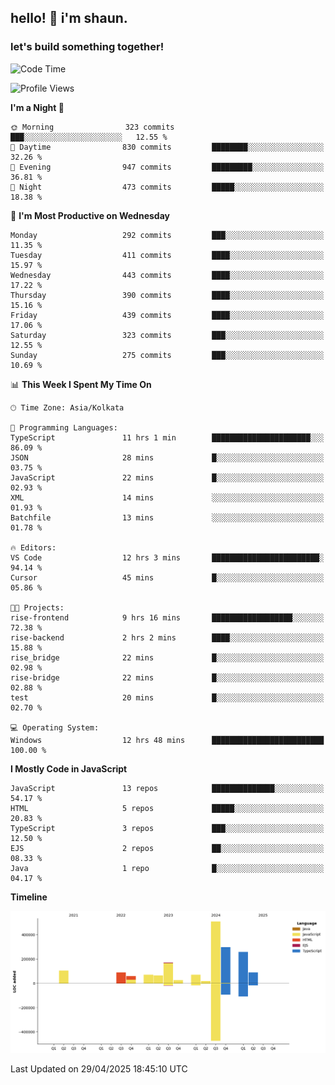 ## hello! 👋 i'm shaun. 
### let's build something together!
<!--START_SECTION:waka-->
![Code Time](http://img.shields.io/badge/Code%20Time-166%20hrs%2026%20mins-blue)

![Profile Views](http://img.shields.io/badge/Profile%20Views-0-blue)

**I'm a Night 🦉** 

```text
🌞 Morning                323 commits         ███░░░░░░░░░░░░░░░░░░░░░░   12.55 % 
🌆 Daytime                830 commits         ████████░░░░░░░░░░░░░░░░░   32.26 % 
🌃 Evening                947 commits         █████████░░░░░░░░░░░░░░░░   36.81 % 
🌙 Night                  473 commits         █████░░░░░░░░░░░░░░░░░░░░   18.38 % 
```
📅 **I'm Most Productive on Wednesday** 

```text
Monday                   292 commits         ███░░░░░░░░░░░░░░░░░░░░░░   11.35 % 
Tuesday                  411 commits         ████░░░░░░░░░░░░░░░░░░░░░   15.97 % 
Wednesday                443 commits         ████░░░░░░░░░░░░░░░░░░░░░   17.22 % 
Thursday                 390 commits         ████░░░░░░░░░░░░░░░░░░░░░   15.16 % 
Friday                   439 commits         ████░░░░░░░░░░░░░░░░░░░░░   17.06 % 
Saturday                 323 commits         ███░░░░░░░░░░░░░░░░░░░░░░   12.55 % 
Sunday                   275 commits         ███░░░░░░░░░░░░░░░░░░░░░░   10.69 % 
```


📊 **This Week I Spent My Time On** 

```text
🕑︎ Time Zone: Asia/Kolkata

💬 Programming Languages: 
TypeScript               11 hrs 1 min        ██████████████████████░░░   86.09 % 
JSON                     28 mins             █░░░░░░░░░░░░░░░░░░░░░░░░   03.75 % 
JavaScript               22 mins             █░░░░░░░░░░░░░░░░░░░░░░░░   02.93 % 
XML                      14 mins             ░░░░░░░░░░░░░░░░░░░░░░░░░   01.93 % 
Batchfile                13 mins             ░░░░░░░░░░░░░░░░░░░░░░░░░   01.78 % 

🔥 Editors: 
VS Code                  12 hrs 3 mins       ████████████████████████░   94.14 % 
Cursor                   45 mins             █░░░░░░░░░░░░░░░░░░░░░░░░   05.86 % 

🐱‍💻 Projects: 
rise-frontend            9 hrs 16 mins       ██████████████████░░░░░░░   72.38 % 
rise-backend             2 hrs 2 mins        ████░░░░░░░░░░░░░░░░░░░░░   15.88 % 
rise_bridge              22 mins             █░░░░░░░░░░░░░░░░░░░░░░░░   02.98 % 
rise-bridge              22 mins             █░░░░░░░░░░░░░░░░░░░░░░░░   02.88 % 
test                     20 mins             █░░░░░░░░░░░░░░░░░░░░░░░░   02.70 % 

💻 Operating System: 
Windows                  12 hrs 48 mins      █████████████████████████   100.00 % 
```

**I Mostly Code in JavaScript** 

```text
JavaScript               13 repos            ██████████████░░░░░░░░░░░   54.17 % 
HTML                     5 repos             █████░░░░░░░░░░░░░░░░░░░░   20.83 % 
TypeScript               3 repos             ███░░░░░░░░░░░░░░░░░░░░░░   12.50 % 
EJS                      2 repos             ██░░░░░░░░░░░░░░░░░░░░░░░   08.33 % 
Java                     1 repo              █░░░░░░░░░░░░░░░░░░░░░░░░   04.17 % 
```



**Timeline**

![Lines of Code chart](https://raw.githubusercontent.com/ShaunDaniel/ShaunDaniel/main/assets/bar_graph.png)


 Last Updated on 29/04/2025 18:45:10 UTC
<!--END_SECTION:waka-->
